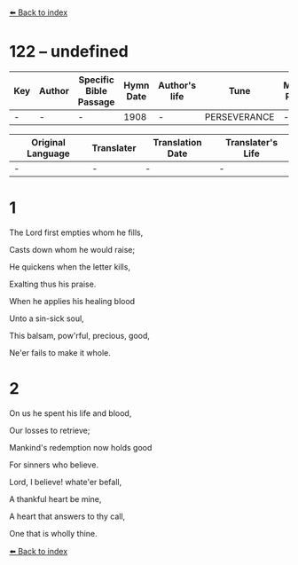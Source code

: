 [⬅️ Back to index](../README.md)

# 122 – undefined

Key | Author   | Specific Bible Passage     |Hymn Date |Author's life |Tune |Metrical Pattern   |Composer/Source
-- | --------- | ---------------------------|----------|--------------|-----|-------------------|-------------  
- |- |- |1908 |- |PERSEVERANCE |- |-

Original Language | Translater | Translation Date   | Translater's Life  
----------------- | --------- | --------------------|-------------     
\- |- |- |-




# 1

The Lord first empties whom he fills,

Casts down whom he would raise;

He quickens when the letter kills,

Exalting thus his praise.

When he applies his healing blood

Unto a sin-sick soul,

This balsam, pow'rful, precious, good,

Ne'er fails to make it whole.



# 2

On us he spent his life and blood,

Our losses to retrieve;

Mankind's redemption now holds good

For sinners who believe.

Lord, I believe!  whate'er befall,

A thankful heart be mine,

A heart that answers to thy call,

One that is wholly thine.

[⬅️ Back to index](../README.md)

